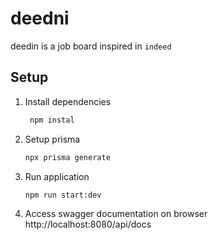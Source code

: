 # deedni

deedin is a job board inspired in `indeed`

## Setup

1.  Install dependencies

    ```bash
     npm instal
    ```

2.  Setup prisma

    ```bash
    npx prisma generate
    ```

3.  Run application

    ```bash
    npm run start:dev
    ```

4.  Access swagger documentation on browser \
    http://localhost:8080/api/docs
